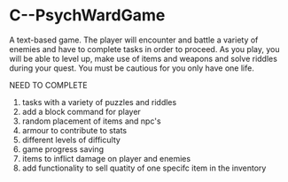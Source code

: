# C--PsychWardGame
A text-based game. The player will encounter and battle a variety of enemies and have to complete tasks in order to proceed. As you play, you will be able to level up, make use of items and weapons and solve riddles during your quest. You must be cautious for you only have one life.

NEED TO COMPLETE 
1. tasks with a variety of puzzles and riddles 
2. add a block command for player 
3. random placement of items and npc's 
4. armour to contribute to stats 
5. different levels of difficulty 
6. game progress saving 
7. items to inflict damage on player and enemies 
8. add functionality to sell quatity of one specifc item in the inventory
